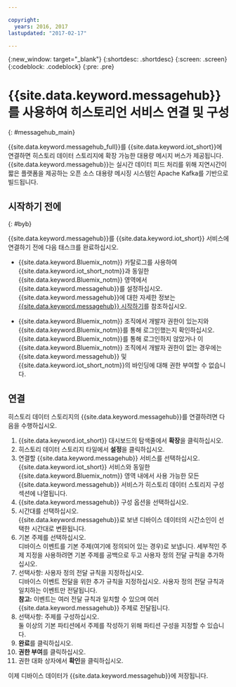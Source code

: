 ```yaml
---

copyright:
  years: 2016, 2017
lastupdated: "2017-02-17"

---
```


{:new_window: target="\_blank"}
{:shortdesc: .shortdesc}
{:screen: .screen}
{:codeblock: .codeblock}
{:pre: .pre}

# {{site.data.keyword.messagehub}}를 사용하여 히스토리언 서비스 연결 및 구성  
{: #messagehub_main}

{{site.data.keyword.messagehub_full}}를 {{site.data.keyword.iot_short}}에 연결하면 히스토리 데이터 스토리지에 확장 가능한 대용량 메시지 버스가 제공됩니다. {{site.data.keyword.messagehub}}는 실시간 데이터 피드 처리를 위해 지연시간이 짧은 플랫폼을 제공하는 오픈 소스 대용량 메시징 시스템인 Apache Kafka를 기반으로 빌드됩니다.

## 시작하기 전에  
{: #byb}

{{site.data.keyword.messagehub}}를 {{site.data.keyword.iot_short}} 서비스에 연결하기 전에 다음 태스크를 완료하십시오.

- {{site.data.keyword.Bluemix_notm}} 카탈로그를 사용하여 {{site.data.keyword.iot_short_notm}}과 동일한 {{site.data.keyword.Bluemix_notm}} 영역에서 {{site.data.keyword.messagehub}}를 설정하십시오. {{site.data.keyword.messagehub}}에 대한 자세한 정보는 [{{site.data.keyword.messagehub}} 시작하기](https://console.{DomainName}/docs/services/MessageHub/index.html)를 참조하십시오.

- {{site.data.keyword.Bluemix_notm}} 조직에서 개발자 권한이 있는지와 {{site.data.keyword.Bluemix_notm}}를 통해 로그인했는지 확인하십시오. {{site.data.keyword.Bluemix_notm}}를 통해 로그인하지 않았거나 이 {{site.data.keyword.Bluemix_notm}} 조직에서 개발자 권한이 없는 경우에는 {{site.data.keyword.messagehub}} 및 {{site.data.keyword.iot_short_notm}}의 바인딩에 대해 권한 부여할 수 없습니다.

## 연결

히스토리 데이터 스토리지의 {{site.data.keyword.messagehub}}를 연결하려면 다음을 수행하십시오.

1. {{site.data.keyword.iot_short}} 대시보드의 탐색줄에서 **확장**을 클릭하십시오. 
2. 히스토리 데이터 스토리지 타일에서 **설정**을 클릭하십시오. 
4. 연결할 {{site.data.keyword.messagehub}} 서비스를 선택하십시오.  
{{site.data.keyword.iot_short}} 서비스와 동일한 {{site.data.keyword.Bluemix_notm}} 영역 내에서 사용 가능한 모든 {{site.data.keyword.messagehub}} 서비스가 히스토리 데이터 스토리지 구성 섹션에 나열됩니다.
5. {{site.data.keyword.messagehub}} 구성 옵션을 선택하십시오. 
 1. 시간대를 선택하십시오.  
{{site.data.keyword.messagehub}}로 보낸 디바이스 데이터의 시간소인이 선택한 시간대로 변환됩니다.
 2. 기본 주제를 선택하십시오.  
디바이스 이벤트를 기본 주제(여기에 정의되어 있는 경우)로 보냅니다. 세부적인 주제 지정을 사용하려면 기본 주제를 공백으로 두고 사용자 정의 전달 규칙을 추가하십시오.
 3. 선택사항: 사용자 정의 전달 규칙을 지정하십시오.  
디바이스 이벤트 전달을 위한 추가 규칙을 지정하십시오. 사용자 정의 전달 규칙과 일치하는 이벤트만 전달됩니다.   
 **참고:** 이벤트는 여러 전달 규칙과 일치할 수 있으며 여러 {{site.data.keyword.messagehub}} 주제로 전달됩니다.
 4. 선택사항: 주제를 구성하십시오.  
둘 이상의 기본 파티션에서 주제를 작성하기 위해 파티션 구성을 지정할 수 있습니다.
 5. **완료**를 클릭하십시오.
5. **권한 부여**를 클릭하십시오. 
6. 권한 대화 상자에서 **확인**을 클릭하십시오.

이제 디바이스 데이터가 {{site.data.keyword.messagehub}}에 저장됩니다.
